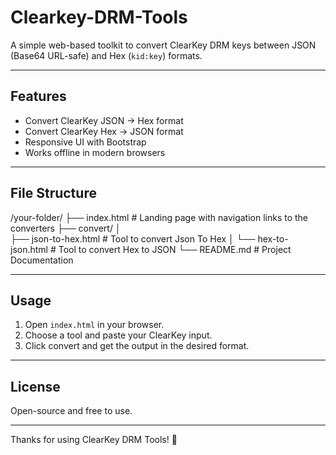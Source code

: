 # Clearkey-DRM-Tools
A simple web-based toolkit to convert ClearKey DRM keys between JSON (Base64 URL-safe) and Hex (`kid:key`) formats.

---

## Features

- Convert ClearKey JSON → Hex format  
- Convert ClearKey Hex → JSON format  
- Responsive UI with Bootstrap  
- Works offline in modern browsers

---

## File Structure

/your-folder/
├── index.html                 # Landing page with navigation links to the converters
├── convert/
│   
 ├── json-to-hex.html       # Tool to convert Json To Hex
 │   └── hex-to-json.html       # Tool to convert Hex to JSON
└── README.md                  # Project Documentation

---

## Usage

1. Open `index.html` in your browser.  
2. Choose a tool and paste your ClearKey input.  
3. Click convert and get the output in the desired format.

---

## License

Open-source and free to use.

---

Thanks for using ClearKey DRM Tools! 🚀

